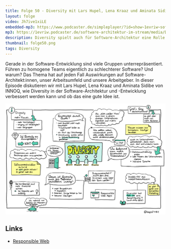 ```yaml
---
title: Folge 50 - Diversity mit Lars Hupel, Lena Kraaz und Aminata Sidibe
layout: folge
video: Jh7ive1xiLE
embedded-mp3: https://www.podcaster.de/simpleplayer/?id=show~1evriw~software-architektur-im-stream~pod-60328c70a3c7d964500360&v=1614151242
mp3: https://1evriw.podcaster.de/software-architektur-im-stream/media/Diversity.mp3
description: Diversity spielt auch für Software-Architektur eine Rolle.
thumbnail: folge50.png
tags: Diversity
---
```


Gerade in der Software-Entwicklung sind viele Gruppen
unterrepräsentiert. Führen zu homogene Teams eigentlich zu
schlechterer Software? Und warum? Das Thema hat auf jeden Fall
Auswirkungen auf Software-Architekt:innen, unser Arbeitsumfeld und
unsere Arbeitgeber. In dieser Episode diskutieren wir mit Lars Hupel,
Lena Kraaz und Aminata Sidibe von INNOQ, wie Diversity in der
Software-Architektur und -Entwicklung verbessert werden kann und ob
das eine gute Idee ist.

![Sketchnotes](/sketchnotes/folge50.jpg)

## Links

* [Responsible Web](https://responsibleweb.app/)
